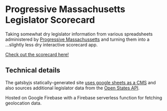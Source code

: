 # Progressive Massachusetts Legislator Scorecard

Taking somewhat dry legislator information from various spreadsheets administered by [Progressive Massachussetts](https://www.progressivemass.com/) and turning them into a ...slightly less dry interactive scorecard app.

[Check out the scorecard here!](http://scorecard.progressivemass.com)

## Technical details

The gatsbyjs statically-generated site [uses google sheets as a CMS](https://docs.google.com/spreadsheets/d/17SfLTsqLaoBG8WE5vKHmBY_J6Iz1IFKThm_wAqsHZdg) and also sources additional legislator data from the [Open States API](https://docs.openstates.org/en/latest/api/v2/).

Hosted on Google Firebase with a Firebase serverless function for fetching geolocation data.
